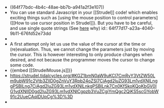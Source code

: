 - ((64f77bdc-4b4c-48ae-bb7b-a941a2f3e107))
- You can use standard Javascript in your [[Strudel]] code! which enables exciting things such as [using the mouse position to control parameters]([[How to use cursor position in Strudel]]). But you have to be careful, and use single quote strings (See [here](https://strudel.tidalcycles.org/learn/code#strings) why)
  id:: 64f77d17-a23a-4040-9b11-676fd52e73dd
-
- A first attempt only let us use the value of the cursor at the time or (re)evaluation. Thus, we cannot change the parameters just by moving the cursor. This is however interesting to only produce changes when desired, and not because the programmer moves the cursor to change some code.
- {{embed [[StrudelMouse.js]]}}
- https://strudel.tidalcycles.org/#KGZ1bmN0aW9uKCl7CmRvY3VtZW50Lm9ubW91c2Vtb3ZlID0gZnVuY3Rpb24oZSl7CiAgd2luZG93Lm1vdXNlLnggPSBlLng7CiAgd2luZG93Lm1vdXNlLnkgPSBlLnk7Cn0KfSkoKQoKbGV0IG1vdXNlID0gd2luZG93Lm1vdXNlCgpzb3VuZCgiYmQgc2QiKS5scGYobW91c2UueCAqIDUpCg%3D%3D
-